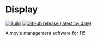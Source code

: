 # Display
[![Build](https://github.com/SingleVrUser/Display/actions/workflows/main.yml/badge.svg?branch=main)](https://github.com/SingleVrUser/Display/actions/workflows/main.yml)
[![GitHub release (latest by date)](https://img.shields.io/github/v/release/SingleVrUser/Display)](https://github.com/SingleVrUser/Display/releases)

A movie management software for 115
